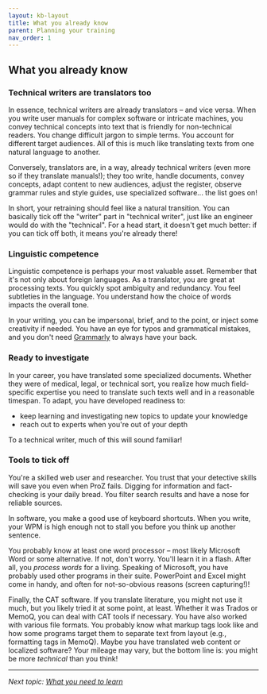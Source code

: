 ```yaml
---
layout: kb-layout
title: What you already know
parent: Planning your training
nav_order: 1
---
```


## What you already know

### Technical writers are translators too

In essence, technical writers are already translators – and vice versa. When you write user manuals for complex software or intricate machines, you convey technical concepts into text that is friendly for non-technical readers. You change difficult jargon to simple terms. You account for different target audiences. All of this is much like translating texts from one natural language to another.   

Conversely, translators are, in a way, already technical writers (even more so if they translate manuals!); they too write, handle documents, convey concepts, adapt content to new audiences, adjust the register, observe grammar rules and style guides, use specialized software... the list goes on!

In short, your retraining should feel like a natural transition. You can basically tick off the "writer" part in "technical writer", just like an engineer would do with the "technical". For a head start, it doesn't get much better: if you can tick off both, it means you're already there!  

### Linguistic competence

Linguistic competence is perhaps your most valuable asset. Remember that it's not only about foreign languages. As a translator, you are great at processing texts. You quickly spot ambiguity and redundancy. You feel subtleties in the language. You understand how the choice of words impacts the overall tone.  

In your writing, you can be impersonal, brief, and to the point, or inject some creativity if needed. You have an eye for typos and grammatical mistakes, and you don't need [Grammarly](https://www.grammarly.com/) to always have your back.  

### Ready to investigate

In your career, you have translated some specialized documents. Whether they were of medical, legal, or technical sort, you realize how much field-specific expertise you need to translate such texts well and in a reasonable timespan. To adapt, you have developed readiness to:  

* keep learning and investigating new topics to update your knowledge
* reach out to experts when you're out of your depth

To a technical writer, much of this will sound familiar!  

### Tools to tick off

You're a skilled web user and researcher. You trust that your detective skills will save you even when ProZ fails. Digging for information and fact-checking is your daily bread. You filter search results and have a nose for reliable sources.  

In software, you make a good use of keyboard shortcuts. When you write, your WPM is high enough not to stall you before you think up another sentence.  

You probably know at least one word processor – most likely Microsoft Word or some alternative. If not, don't worry. You'll learn it in a flash. After all, you *process words* for a living. Speaking of Microsoft, you have probably used other programs in their suite. PowerPoint and Excel might come in handy, and often for not-so-obvious reasons (screen capturing!)!  

Finally, the CAT software. If you translate literature, you might not use it much, but you likely tried it at some point, at least. Whether it was Trados or MemoQ, you can deal with CAT tools if necessary. You have also worked with various file formats. You probably know what markup tags look like and how some programs target them to separate text from layout (e.g., formatting tags in MemoQ). Maybe you have translated web content or localized software? Your mileage may vary, but the bottom line is: you might be more *technical* than you think!  

---

*Next topic: [What you need to learn](../2-what-you-need-to-learn/)*